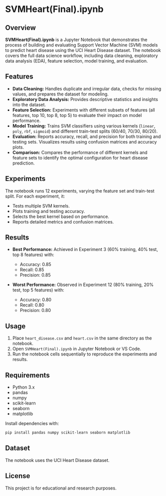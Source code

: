 # SVMHeart(Final).ipynb

## Overview

**SVMHeart(Final).ipynb** is a Jupyter Notebook that demonstrates the process of building and evaluating Support Vector Machine (SVM) models to predict heart disease using the UCI Heart Disease dataset. The notebook covers the full data science workflow, including data cleaning, exploratory data analysis (EDA), feature selection, model training, and evaluation.

## Features

- **Data Cleaning:** Handles duplicate and irregular data, checks for missing values, and prepares the dataset for modeling.
- **Exploratory Data Analysis:** Provides descriptive statistics and insights into the dataset.
- **Feature Selection:** Experiments with different subsets of features (all features, top 10, top 8, top 5) to evaluate their impact on model performance.
- **Model Training:** Trains SVM classifiers using various kernels (`linear`, `poly`, `rbf`, `sigmoid`) and different train-test splits (60/40, 70/30, 80/20).
- **Evaluation:** Reports accuracy, recall, and precision for both training and testing sets. Visualizes results using confusion matrices and accuracy plots.
- **Comparison:** Compares the performance of different kernels and feature sets to identify the optimal configuration for heart disease prediction.

## Experiments

The notebook runs 12 experiments, varying the feature set and train-test split. For each experiment, it:
- Tests multiple SVM kernels.
- Plots training and testing accuracy.
- Selects the best kernel based on performance.
- Reports detailed metrics and confusion matrices.

## Results

- **Best Performance:** Achieved in Experiment 3 (60% training, 40% test, top 8 features) with:
  - Accuracy: 0.85
  - Recall: 0.85
  - Precision: 0.85

- **Worst Performance:** Observed in Experiment 12 (80% training, 20% test, top 5 features) with:
  - Accuracy: 0.80
  - Recall: 0.80
  - Precision: 0.80

## Usage

1. Place `heart_disease.csv` and `heart.csv` in the same directory as the notebook.
2. Open `SVMHeart(Final).ipynb` in Jupyter Notebook or VS Code.
3. Run the notebook cells sequentially to reproduce the experiments and results.

## Requirements

- Python 3.x
- pandas
- numpy
- scikit-learn
- seaborn
- matplotlib

Install dependencies with:
```sh
pip install pandas numpy scikit-learn seaborn matplotlib
```

## Dataset
The notebook uses the UCI Heart Disease dataset.

## License
This project is for educational and research purposes.